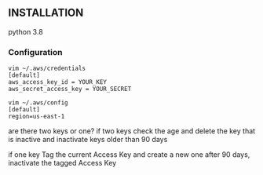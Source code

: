 ## INSTALLATION
python 3.8

### Configuration
```
vim ~/.aws/credentials
[default]
aws_access_key_id = YOUR_KEY
aws_secret_access_key = YOUR_SECRET

vim ~/.aws/config
[default]
region=us-east-1
```

are there two keys or one?
if two keys
	check the age and delete the key that is inactive 
		  and 
	inactivate keys	older than 90 days
	
if one key
	Tag the current Access Key and
	create a new one
	after 90 days, inactivate the tagged Access Key